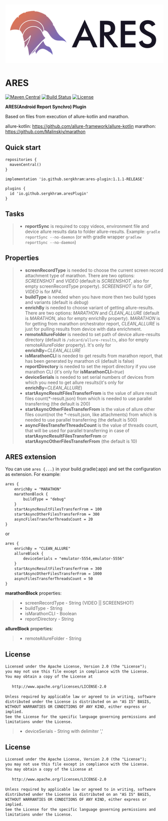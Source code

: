 ![ARES](ares_blank.png)
==========
# ARES
[![Maven Central](https://img.shields.io/maven-central/v/io.github.sergkhram/ares-plugin.svg?label=Maven%20Central)](https://search.maven.org/search?q=g:%22io.github.sergkhram%22%20AND%20a:%22ares-plugin%22)
[![Build Status](https://github.com/SergKhram/ARES/workflows/build/badge.svg)](https://github.com/SergKhram/ARES/actions)
[![License](https://img.shields.io/badge/License-Apache%202.0-purple.svg)](https://opensource.org/licenses/Apache-2.0)

**ARES(Android Report Synchro) Plugin**

Based on files from execution of allure-kotlin and marathon.

allure-kotlin: https://github.com/allure-framework/allure-kotlin
marathon: https://github.com/Malinskiy/marathon

## Quick start
```
repositories {
  mavenCentral()
}
```
```
implementation 'io.github.sergkhram:ares-plugin:1.1.1-RELEASE'
```
```
plugins {
  id 'io.github.sergkhram.aresPlugin'
}
```


## Tasks
> - **reportSync** is required to copy videos, environment file and device allure results data to folder allure-results. Example: ```gradle reportSync --no-daemon``` (or with gradle wrapper ```gradlew reportSync --no-daemon```)
## Properties
> - **screenRecordType** is needed to choose the current screen record attachment type of marathon. There are two options:
> *SCREENSHOT* and *VIDEO* (default is *SCREENSHOT*, also for empty screenRecordType property).
> *SCREENSHOT* is for *GIF*, *VIDEO* is for *MP4*.
> - **buildType** is needed when you have more then two build types and variants (default is *debug*)
> - **enrichBy** is needed to choose variant of getting allure-results. There are two options:
> *MARATHON* and *CLEAN_ALLURE* (default is *MARATHON*, also for empty enrichBy property).
> *MARATHON* is for getting from marathon orchestrator report, *CLEAN_ALLURE* is just for pulling results from device with data enrichment.
> - **remoteAllureFolder** is needed to set path of device allure-results directory (default is ```/sdcard/allure-results```, also for empty remoteAllureFolder property).
> It's only for **enrichBy**=*CLEAN_ALLURE*
> - **isMarathonCLI** is needed to get results from marathon report, that has been generated by marathon cli (default is false)
> - **reportDirectory** is needed to set the report directory if you use marathon CLI (it's only for **isMarathonCLI**=*true*)
> - **deviceSerials** is needed to set serial numbers of devices from which you need to get allure results(it's only for **enrichBy**=*CLEAN_ALLURE*)
> - **startAsyncResultFilesTransferFrom** is the value of allure result files count(*-result.json)
> from which is needed to use parallel transferring (the default is 200)
> - **startAsyncOtherFilesTransferFrom** is the value of allure other
> files count(not the *-result.json, like attachments) from which is needed to use parallel transferring (the default is 500)
> - **asyncFilesTransferThreadsCount** is the value of threads count, that will be used for parallel
> transferring in case of **startAsyncResultFilesTransferFrom** or **startAsyncOtherFilesTransferFrom** (the default is 10)
## ARES extension
You can use ```ares {...}``` in your build.gradle(:app) and set the configuration as extension. For example:
```
ares {
    enrichBy = "MARATHON"
    marathonBlock {
        buildType = "debug"
    }
    startAsyncResultFilesTransferFrom = 100
    startAsyncOtherFilesTransferFrom = 300
    asyncFilesTransferThreadsCount = 20
}
```
or 
```
ares {
    enrichBy = "CLEAN_ALLURE"
    allureBlock {
        deviceSerials = "emulator-5554,emulator-5556"
    }
    startAsyncResultFilesTransferFrom = 300
    startAsyncOtherFilesTransferFrom = 1000
    asyncFilesTransferThreadsCount = 50
}
```
**marathonBlock** properties:
> - screenRecordType - String (VIDEO || SCREENSHOT)
> - buildType - String
> - isMarathonCLI - Boolean
> - reportDirectory - String

**allureBlock** properties:
> - remoteAllureFolder - String

License
-------

    Licensed under the Apache License, Version 2.0 (the "License");
    you may not use this file except in compliance with the License.
    You may obtain a copy of the License at

       http://www.apache.org/licenses/LICENSE-2.0

    Unless required by applicable law or agreed to in writing, software
    distributed under the License is distributed on an "AS IS" BASIS,
    WITHOUT WARRANTIES OR CONDITIONS OF ANY KIND, either express or implied.
    See the License for the specific language governing permissions and
    limitations under the License.

> - deviceSerials - String with delimiter ','

License
-------

    Licensed under the Apache License, Version 2.0 (the "License");
    you may not use this file except in compliance with the License.
    You may obtain a copy of the License at

       http://www.apache.org/licenses/LICENSE-2.0

    Unless required by applicable law or agreed to in writing, software
    distributed under the License is distributed on an "AS IS" BASIS,
    WITHOUT WARRANTIES OR CONDITIONS OF ANY KIND, either express or implied.
    See the License for the specific language governing permissions and
    limitations under the License.
